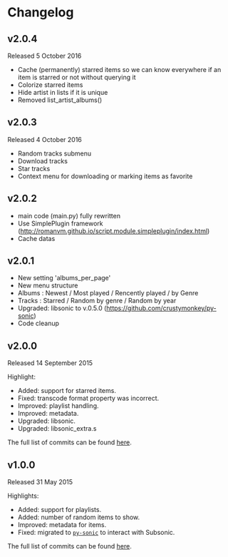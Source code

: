 # Changelog

## v2.0.4
Released 5 October 2016
* Cache (permanently) starred items so we can know everywhere if an item is starred or not without querying it
* Colorize starred items
* Hide artist in lists if it is unique
* Removed list_artist_albums()

## v2.0.3
Released 4 October 2016
* Random tracks submenu
* Download tracks
* Star tracks
* Context menu for downloading or marking items as favorite

## v2.0.2
* main code (main.py) fully rewritten
* Use SimplePlugin framework (http://romanvm.github.io/script.module.simpleplugin/index.html)
* Cache datas

## v2.0.1
* New setting 'albums_per_page'
* New menu structure
* Albums : Newest / Most played / Rencently played / by Genre
* Tracks : Starred / Random by genre / Random by year
* Upgraded: libsonic to v.0.5.0 (https://github.com/crustymonkey/py-sonic)
* Code cleanup

## v2.0.0
Released 14 September 2015

Highlight:
* Added: support for starred items.
* Fixed: transcode format property was incorrect.
* Improved: playlist handling.
* Improved: metadata.
* Upgraded: libsonic.
* Upgraded: libsonic_extra.s

The full list of commits can be found [here](https://github.com/rembo10/headphones/compare/v1.0.0...v2.0.0).

## v1.0.0
Released 31 May 2015

Highlights:
* Added: support for playlists.
* Added: number of random items to show.
* Improved: metadata for items.
* Fixed: migrated to [`py-sonic`](https://github.com/crustymonkey/py-sonic) to interact with Subsonic.

The full list of commits can be found [here](https://github.com/rembo10/headphones/compare/ff86dfa49f914a18233dee295df74b73a70200e8...v1.0.0).
